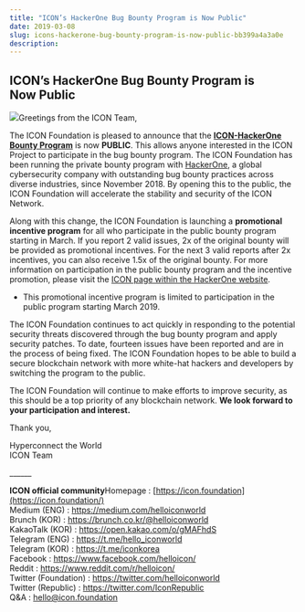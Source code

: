 ```yaml
---
title: "ICON’s HackerOne Bug Bounty Program is Now Public"
date: 2019-03-08
slug: icons-hackerone-bug-bounty-program-is-now-public-bb399a4a3a0e
description:
---
```


## ICON’s HackerOne Bug Bounty Program is Now Public

![](https://cdn-images-1.medium.com/max/800/1*YDJ5Ez6w2oGXz63BcqJR2Q.png)Greetings from the ICON Team,

The ICON Foundation is pleased to announce that the [**ICON-HackerOne Bounty Program**](https://medium.com/@helloiconworld/icon-foundation-runs-bug-bounty-program-556e72979297) is now **PUBLIC**. This allows anyone interested in the ICON Project to participate in the bug bounty program. The ICON Foundation has been running the private bounty program with [HackerOne](https://hackerone.com/), a global cybersecurity company with outstanding bug bounty practices across diverse industries, since November 2018. By opening this to the public, the ICON Foundation will accelerate the stability and security of the ICON Network.

Along with this change, the ICON Foundation is launching a **promotional incentive program** for all who participate in the public bounty program starting in March. If you report 2 valid issues, 2x of the original bounty will be provided as promotional incentives. For the next 3 valid reports after 2x incentives, you can also receive 1.5x of the original bounty. For more information on participation in the public bounty program and the incentive promotion, please visit the [ICON page within the HackerOne website](https://hackerone.com/iconloop_inc).  
* This promotional incentive program is limited to participation in the public program starting March 2019.

The ICON Foundation continues to act quickly in responding to the potential security threats discovered through the bug bounty program and apply security patches. To date, fourteen issues have been reported and are in the process of being fixed. The ICON Foundation hopes to be able to build a secure blockchain network with more white-hat hackers and developers by switching the program to the public.

The ICON Foundation will continue to make efforts to improve security, as this should be a top priority of any blockchain network. **We look forward to your participation and interest.**

Thank you,

Hyperconnect the World  
ICON Team

\_\_\_\_\_\_

**ICON official community**Homepage : [https://icon.foundation](https://icon.foundation/)  
Medium (ENG) : <https://medium.com/helloiconworld>  
Brunch (KOR) : <https://brunch.co.kr/@helloiconworld>  
KakaoTalk (KOR) : <https://open.kakao.com/o/gMAFhdS>  
Telegram (ENG) : <https://t.me/hello_iconworld>  
Telegram (KOR) : <https://t.me/iconkorea>  
Facebook : <https://www.facebook.com/helloicon/>  
Reddit : <https://www.reddit.com/r/helloicon/>  
Twitter (Foundation) : <https://twitter.com/helloiconworld>  
Twitter (Republic) : <https://twitter.com/IconRepublic>  
Q&A : [hello@icon.foundation](http://hello@icon.foundation)

